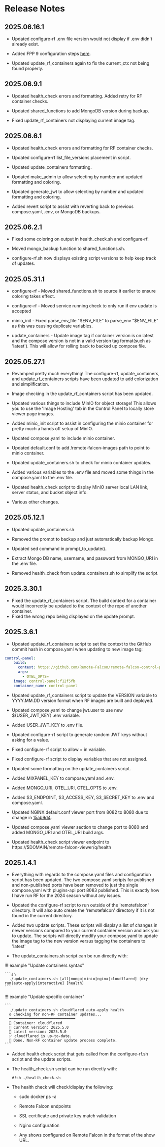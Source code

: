 # Release Notes

## 2025.06.16.1

- Updated configure-rf .env file version would not display if .env didn't already exist.

- Added FPP 9 configuration steps [here](/docs/main/post-install.md).

- Updated update_rf_containers again to fix the current_ctx not being found properly.

## 2025.06.9.1

- Updated health_check errors and formatting. Added retry for RF container checks.

- Updated shared_functions to add MongoDB version during backup.

- Fixed update_rf_containers not displaying current image tag.

## 2025.06.6.1

- Updated health_check errors and formatting for RF container checks.

- Updated configure-rf list_file_versions placement in script.

- Updated update_containers formatting.

- Updated make_admin to allow selecting by number and updated formatting and coloring.

- Updated generate_jwt to allow selecting by number and updated formatting and coloring.

- Added revert script to assist with reverting back to previous compose.yaml, .env, or MongoDB backups. 

## 2025.06.2.1

- Fixed some coloring on output in health_check.sh and configure-rf.

- Moved mongo_backup function to shared_functions.sh.

- configure-rf.sh now displays existing script versions to help keep track of updates.

## 2025.05.31.1

- configure-rf - Moved shared_functions.sh to source it earlier to ensure coloring takes effect.

- configure-rf - Moved service running check to only run if env update is accepted

- minio_init - Fixed parse_env_file "$ENV_FILE" to parse_env "$ENV_FILE" as this was causing duplicate variables.

- update_containers - Update image tag if container version is on latest and the compose version is not in a valid version tag format(such as 'latest'). This will allow for rolling back to backed up compose file.

## 2025.05.27.1

- Revamped pretty much everything! The configure-rf, update_containers, and update_rf_containers scripts have been updated to add colorization and simplification. 

- Image checking in the update_rf_containers script has been updated.

- Updated various things to include MinIO for object storage! This allows you to use the 'Image Hosting' tab in the Control Panel to locally store viewer page images.

- Added minio_init script to assist in configuring the minio container for pretty much a hands off setup of MinIO.

- Updated compose.yaml to include minio container.

- Updated default.conf to add /remote-falcon-images path to point to minio container.

- Updated update_containers.sh to check for minio container updates.

- Added various variables to the .env file and moved some things in the compose.yaml to the .env file.

- Updated health_check script to display MinIO server local LAN link, server status, and bucket object info.

- Various other changes.

## 2025.05.12.1

- Updated update_containers.sh

- Removed the prompt to backup and just automatically backup Mongo.

- Updated sed command in prompt_to_update().

- Extract Mongo DB name, username, and password from MONGO_URI in the .env file.

- Removed health_check from update_containers.sh to simplify the script.

## 2025.3.30.1

- Fixed the update_rf_containers script. The build context for a container would incorrectly be updated to the context of the repo of another container.
- Fixed the wrong repo being displayed on the update prompt.

## 2025.3.6.1

- Updated update_rf_containers script to set the context to the GitHub commit hash in compose.yaml when updating to new image tag:		

```yaml title="compose.yaml" linenums="1" hl_lines="3"
control-panel:
    build:
      context: https://github.com/Remote-Falcon/remote-falcon-control-panel.git#f12f5fbfa90c6f2358a2843ec340de771a7e88bf
      args:
        - OTEL_OPTS=
    image: control-panel:f12f5fb
    container_name: control-panel
```	

- Updated update_rf_containers script to update the VERSION variable to YYYY.MM.DD version format when RF images are built and deployed.

- Updated compose.yaml to change jwt.user to use new ${USER_JWT_KEY} .env variable.
- Added USER_JWT_KEY to .env file.

- Updated configure-rf script to generate random JWT keys without asking for a value.

- Fixed configure-rf script to allow = in variable.

- Fixed configure-rf script to display variables that are not assigned. 

- Updated some formatting on the update_containers script.

- Added MIXPANEL_KEY to compose.yaml and .env.

- Added MONGO_URI, OTEL_URI, OTEL_OPTS to .env.

- Added S3_ENDPOINT, S3_ACCESS_KEY, S3_SECRET_KEY to .env and compose.yaml.

- Updated NGINX default.conf viewer port from 8082 to 8080 due to change in [15ab9d4](https://github.com/Remote-Falcon/remote-falcon-viewer/commit/15ab9d45c546da0b2ad7193410ca33b3383ccc25).

- Updated compose.yaml viewer section to change port to 8080 and added MONGO_URI and OTEL_URI build args.

- Updated health_check script viewer endpoint to https://$DOMAIN/remote-falcon-viewer/q/health

## 2025.1.4.1

- Everything with regards to the compose.yaml files and configuration script has been updated. The two compose.yaml scripts for published and non-published ports have been removed to just the single compose.yaml with plugins-api port 8083 published. This is exactly how I have run RF for the 2024 season without any issues. 

- Updated the configure-rf script to run outside of the 'remotefalcon' directory. It will also auto create the 'remotefalcon' directory if it is not found in the current directory.

- Added two update scripts. These scripts will display a list of changes in newer versions compared to your current container version and ask you to update. The scripts will directly modify your compose.yaml to update the image tag to the new version versus tagging the containers to 'latest'

- The update_containers.sh script can be run directly with:

!!! example "Update containers syntax"

    ```sh
      ./update_containers.sh [all|mongo|minio|nginx|cloudflared] [dry-run|auto-apply|interactive] [health]
    ```

!!! example "Update specific container"

    ```
      ./update_containers.sh cloudflared auto-apply health
      ⚙️ Checking for non-RF container updates...
      ━━━━━━━━━━━━━━━━━━━━━━━━━━━━━━
      🔄 Container: cloudflared
      🔸 Current version: 2025.5.0
      🔹 Latest version: 2025.5.0
      ✅ cloudflared is up-to-date.
      🚀 Done. Non-RF container update process complete.
    ```

- Added health check script that gets called from the configure-rf.sh script and the update scripts.

- The health_check.sh script can be run directly with:

    `#!sh ./health_check.sh`

- The health check will check/display the following:

  - sudo docker ps -a

  - Remote Falcon endpoints

  - SSL certificate and private key match validation

  - Nginx configuration

  - Any shows configured on Remote Falcon in the format of the show URL.